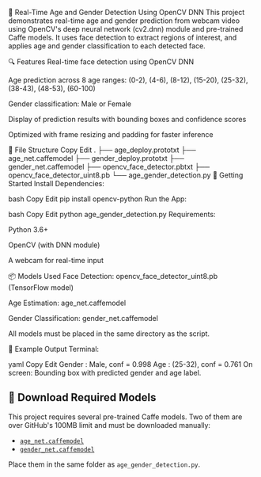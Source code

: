 🧠 Real-Time Age and Gender Detection Using OpenCV DNN
This project demonstrates real-time age and gender prediction from webcam video using OpenCV's deep neural network (cv2.dnn) module and pre-trained Caffe models. It uses face detection to extract regions of interest, and applies age and gender classification to each detected face.

🔍 Features
Real-time face detection using OpenCV DNN

Age prediction across 8 age ranges:
(0-2), (4-6), (8-12), (15-20), (25-32), (38-43), (48-53), (60-100)

Gender classification: Male or Female

Display of prediction results with bounding boxes and confidence scores

Optimized with frame resizing and padding for faster inference

📁 File Structure
Copy
Edit
.
├── age_deploy.prototxt
├── age_net.caffemodel
├── gender_deploy.prototxt
├── gender_net.caffemodel
├── opencv_face_detector.pbtxt
├── opencv_face_detector_uint8.pb
└── age_gender_detection.py
🚀 Getting Started
Install Dependencies:

bash
Copy
Edit
pip install opencv-python
Run the App:

bash
Copy
Edit
python age_gender_detection.py
Requirements:

Python 3.6+

OpenCV (with DNN module)

A webcam for real-time input

📦 Models Used
Face Detection: opencv_face_detector_uint8.pb (TensorFlow model)

Age Estimation: age_net.caffemodel

Gender Classification: gender_net.caffemodel

All models must be placed in the same directory as the script.

🧪 Example Output
Terminal:

yaml
Copy
Edit
Gender : Male, conf = 0.998
Age : (25-32), conf = 0.761
On screen: Bounding box with predicted gender and age label.


## 🔗 Download Required Models

This project requires several pre-trained Caffe models. Two of them are over GitHub's 100MB limit and must be downloaded manually:

- [`age_net.caffemodel`](https://github.com/spmallick/learnopencv/raw/master/AgeGender/opencv_face_detector/age_net.caffemodel)
- [`gender_net.caffemodel`](https://github.com/spmallick/learnopencv/raw/master/AgeGender/opencv_face_detector/gender_net.caffemodel)

Place them in the same folder as `age_gender_detection.py`.


